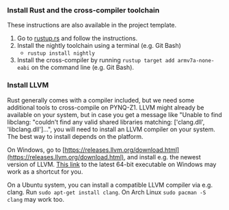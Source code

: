 ### Install Rust and the cross-compiler toolchain

These instructions are also available in the project template.

1. Go to [rustup.rs](https://rustup.rs/) and follow the instructions.
2. Install the nightly toolchain using a terminal (e.g. Git Bash)
    * `rustup install nightly`
3. Install the cross-compiler by running `rustup target add armv7a-none-eabi` on the command line (e.g. Git Bash).

### Install LLVM

Rust generally comes with a compiler included, but we need some additional tools to cross-compile on PYNQ-Z1. LLVM might already be available on your system, but in case you get a message like "Unable to find libclang: "couldn\'t find any valid shared libraries matching: [\'clang.dll\', \'libclang.dll\']...", you will need to install an LLVM compiler on your system. The best way to install depends on the platform.

On Windows, go to [https://releases.llvm.org/download.html](https://releases.llvm.org/download.html), and install e.g. the newest version of LLVM. [This link](https://github.com/llvm/llvm-project/releases/download/llvmorg-11.0.0/LLVM-11.0.0-win64.exe) to the latest 64-bit executable on Windows may work as a shortcut for you.

On a Ubuntu system, you can install a compatible LLVM compiler via e.g. clang. Run `sudo apt-get install clang`. On Arch Linux `sudo pacman -S clang` may work too.
